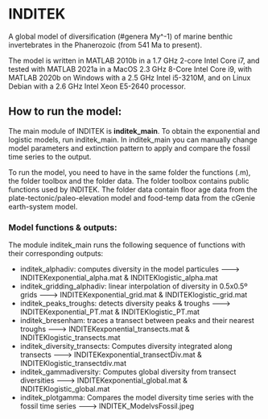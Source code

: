 # INDITEK

A global model of diversification (#genera My^-1) of marine benthic invertebrates in the Phanerozoic (from 541 Ma to present).

The model is written in MATLAB 2010b in a 1.7 GHz 2-core Intel Core i7, and tested with MATLAB 2021a in a MacOS 2.3 GHz 8-Core Intel Core i9, with MATLAB 2020b on Windows with a 2.5 GHz Intel i5-3210M, and on Linux Debian with a 2.6 GHz Intel Xeon E5-2640 processor.


## How to run the model:

The main module of INDITEK is **inditek_main**. To obtain the exponential and logistic models, run inditek_main. In inditek_main you can manually change model parameters and extinction pattern to apply and compare the fossil time series to the output. 

To run the model, you need to have in the same folder the functions (.m), the folder toolbox and the folder data. The folder toolbox contains public functions used by INDITEK. The folder data contain floor age data from the plate-tectonic/paleo-elevation model and food-temp data from the cGenie earth-system model.

### Model functions & outputs:
The module inditek_main runs the following sequence of functions with their corresponding outputs:

- inditek_alphadiv: computes diversity in the model particules ---> INDITEKexponential_alpha.mat & INDITEKlogistic_alpha.mat
- inditek_gridding_alphadiv: linear interpolation of diversity in 0.5x0.5º grids ---> INDITEKexponential_grid.mat & INDITEKlogistic_grid.mat
- inditek_peaks_troughs: detects diversity peaks & troughs ---> INDITEKexponential_PT.mat & INDITEKlogistic_PT.mat
- inditek_bresenham: traces a transect between peaks and their nearest troughs ---> INDITEKexponential_transects.mat & INDITEKlogistic_transects.mat
- inditek_diversity_transects: Computes diversity integrated along transects ---> INDITEKexponential_transectDiv.mat & INDITEKlogistic_transectdiv.mat
- inditek_gammadiversity: Computes global diversity from transect diversities ---> INDITEKexponential_global.mat & INDITEKlogistic_global.mat
- inditek_plotgamma: Compares the model diversity time series with the fossil time series ---> INDITEK_ModelvsFossil.jpeg 
